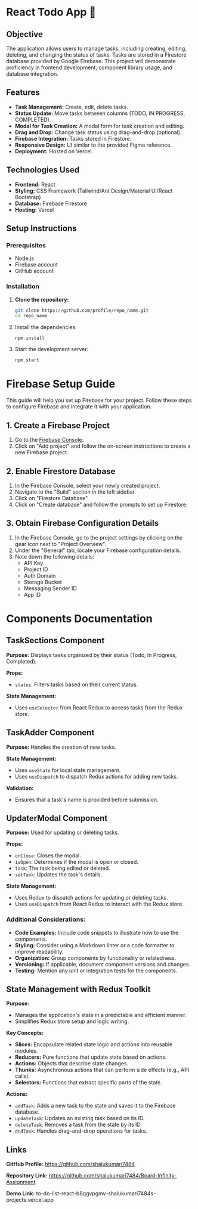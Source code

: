 # React Todo App 📝

## Objective
The application allows users to manage tasks, including creating, editing, deleting, and changing the status of tasks. Tasks are stored in a Firestore database provided by Google Firebase. This project will demonstrate proficiency in frontend development, component library usage, and database integration.

## Features
- **Task Management:** Create, edit, delete tasks.
- **Status Update:** Move tasks between columns (TODO, IN PROGRESS, COMPLETED).
- **Modal for Task Creation:** A modal form for task creation and editing.
- **Drag and Drop:** Change task status using drag-and-drop (optional).
- **Firebase Integration:** Tasks stored in Firestore.
- **Responsive Design:** UI similar to the provided Figma reference.
- **Deployment:** Hosted on Vercel.

## Technologies Used
- **Frontend:** React
- **Styling:** CSS Framework (Tailwind/Ant Design/Material UI/React Bootstrap)
- **Database:** Firebase Firestore
- **Hosting:** Vercel


## Setup Instructions

### Prerequisites
- Node.js
- Firebase account
- GitHub account

### Installation

1. **Clone the repository:**
   ```bash
   git clone https://github.com/profile/repo_name.git
   cd repo_name
2. Install the dependencies:
   ```
   npm install
   ```
3. Start the development server:
   ```
   npm start
   ```


# Firebase Setup Guide

This guide will help you set up Firebase for your project. Follow these steps to configure Firebase and integrate it with your application.

## 1. Create a Firebase Project

1. Go to the [Firebase Console](https://console.firebase.google.com/).
2. Click on "Add project" and follow the on-screen instructions to create a new Firebase project.

## 2. Enable Firestore Database

1. In the Firebase Console, select your newly created project.
2. Navigate to the "Build" section in the left sidebar.
3. Click on "Firestore Database".
4. Click on "Create database" and follow the prompts to set up Firestore.

## 3. Obtain Firebase Configuration Details

1. In the Firebase Console, go to the project settings by clicking on the gear icon next to "Project Overview".
2. Under the "General" tab, locate your Firebase configuration details.
3. Note down the following details:
   - API Key
   - Project ID
   - Auth Domain
   - Storage Bucket
   - Messaging Sender ID
   - App ID
  
# Components Documentation

## TaskSections Component

**Purpose:**
Displays tasks organized by their status (Todo, In Progress, Completed).

**Props:**
- `status`: Filters tasks based on their current status.

**State Management:**
- Uses `useSelector` from React Redux to access tasks from the Redux store.


## TaskAdder Component

**Purpose:**
Handles the creation of new tasks.

**State Management:**
- Uses `useState` for local state management.
- Uses `useDispatch` to dispatch Redux actions for adding new tasks.

**Validation:**
- Ensures that a task's name is provided before submission.

## UpdaterModal Component

**Purpose:**
Used for updating or deleting tasks.

**Props:**
- `onClose`: Closes the modal.
- `isOpen`: Determines if the modal is open or closed.
- `task`: The task being edited or deleted.
- `setTask`: Updates the task's details.


**State Management:**
- Uses Redux to dispatch actions for updating or deleting tasks.
- Uses `useDispatch` from React Redux to interact with the Redux store.

### Additional Considerations:

- **Code Examples:** Include code snippets to illustrate how to use the components.
- **Styling:** Consider using a Markdown linter or a code formatter to improve readability.
- **Organization:** Group components by functionality or relatedness.
- **Versioning:** If applicable, document component versions and changes.
- **Testing:** Mention any unit or integration tests for the components.

## State Management with Redux Toolkit

**Purpose:**
- Manages the application's state in a predictable and efficient manner.
- Simplifies Redux store setup and logic writing.

**Key Concepts:**

- **Slices:** Encapsulate related state logic and actions into reusable modules.
- **Reducers:** Pure functions that update state based on actions.
- **Actions:** Objects that describe state changes.
- **Thunks:** Asynchronous actions that can perform side effects (e.g., API calls).
- **Selectors:** Functions that extract specific parts of the state.

**Actions:**

- `addTask`: Adds a new task to the state and saves it to the Firebase database.
- `updateTask`: Updates an existing task based on its ID.
- `deleteTask`: Removes a task from the state by its ID.
- `dndTask`: Handles drag-and-drop operations for tasks.


## Links
**GitHub Profile:** https://github.com/shalukumari7484


**Repository Link:** https://github.com/shalukumari7484/Board-Infinity-Assignment


**Demo Link:** to-do-list-react-b8qgvpgmv-shalukumari7484s-projects.vercel.app

